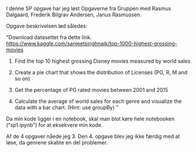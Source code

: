 I denne SP opgave har jeg løst Opgaverne fra Gruppen med Rasmus Dalgaard, Frederik Bilgrav Andersen, Janus Rasmussen.

Opgave beskrivelsen lød således:

"Download datasettet fra dette link.
https://www.kaggle.com/sanjeetsinghnaik/top-1000-highest-grossing-movies 

1. Find the top 10 highest grossing Disney movies measured by world sales

2. Create a pie chart that shows the distribution of Licenses (PG, R, M and so on)

3. Get the percentage of PG rated movies between 2001 and 2015

4. Calculate the average of world sales for each genre and visualize the data with a bar chart. (Hint: use groupBy)
"

Da min kode ligger i en notebook, skal man blot køre hele notebooken ("sp1.ipynb") for at eksekvere min kode.

Af de 4 opgaver nåede jeg 3. Den 4. opgave blev jeg ikke færdig med at løse, da genrene skabte en del problemer.